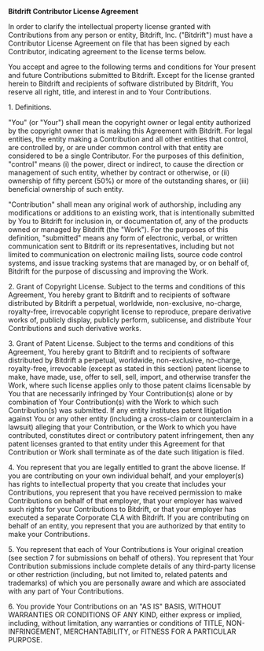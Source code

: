 
**Bitdrift Contributor License Agreement**

In order to clarify the intellectual property license granted with Contributions from any person or entity, Bitdrift, Inc. ("Bitdrift") must have a Contributor License Agreement on file that has been signed by each Contributor, indicating agreement to the license terms below.

You accept and agree to the following terms and conditions for Your present and future Contributions submitted to Bitdrift. Except for the license granted herein to Bitdrift and recipients of software distributed by Bitdrift, You reserve all right, title, and interest in and to Your Contributions.

1\. Definitions.

"You" (or "Your") shall mean the copyright owner or legal entity authorized by the copyright owner that is making this Agreement with Bitdrift. For legal entities, the entity making a Contribution and all other entities that control, are controlled by, or are under common control with that entity are considered to be a single Contributor. For the purposes of this definition, "control" means (i) the power, direct or indirect, to cause the direction or management of such entity, whether by contract or otherwise, or (ii) ownership of fifty percent (50%) or more of the outstanding shares, or (iii) beneficial ownership of such entity.

"Contribution" shall mean any original work of authorship, including any modifications or additions to an existing work, that is intentionally submitted by You to Bitdrift for inclusion in, or documentation of, any of the products owned or managed by Bitdrift (the "Work"). For the purposes of this definition, "submitted" means any form of electronic, verbal, or written communication sent to Bitdrift or its representatives, including but not limited to communication on electronic mailing lists, source code control systems, and issue tracking systems that are managed by, or on behalf of, Bitdrift for the purpose of discussing and improving the Work.

2\. Grant of Copyright License. Subject to the terms and conditions of this Agreement, You hereby grant to Bitdrift and to recipients of software distributed by Bitdrift a perpetual, worldwide, non-exclusive, no-charge, royalty-free, irrevocable copyright license to reproduce, prepare derivative works of, publicly display, publicly perform, sublicense, and distribute Your Contributions and such derivative works.

3\. Grant of Patent License. Subject to the terms and conditions of this Agreement, You hereby grant to Bitdrift and to recipients of software distributed by Bitdrift a perpetual, worldwide, non-exclusive, no-charge, royalty-free, irrevocable (except as stated in this section) patent license to make, have made, use, offer to sell, sell, import, and otherwise transfer the Work, where such license applies only to those patent claims licensable by You that are necessarily infringed by Your Contribution(s) alone or by combination of Your Contribution(s) with the Work to which such Contribution(s) was submitted. If any entity institutes patent litigation against You or any other entity (including a cross-claim or counterclaim in a lawsuit) alleging that your Contribution, or the Work to which you have contributed, constitutes direct or contributory patent infringement, then any patent licenses granted to that entity under this Agreement for that Contribution or Work shall terminate as of the date such litigation is filed.

4\. You represent that you are legally entitled to grant the above license. If you are contributing on your own individual behalf, and your employer(s) has rights to intellectual property that you create that includes your Contributions, you represent that you have received permission to make Contributions on behalf of that employer, that your employer has waived such rights for your Contributions to Bitdrift, or that your employer has executed a separate Corporate CLA with Bitdrift. If you are contributing on behalf of an entity, you represent that you are authorized by that entity to make your Contributions.

5\. You represent that each of Your Contributions is Your original creation (see section 7 for submissions on behalf of others). You represent that Your Contribution submissions include complete details of any third-party license or other restriction (including, but not limited to, related patents and trademarks) of which you are personally aware and which are associated with any part of Your Contributions.

6\. You provide Your Contributions on an "AS IS" BASIS, WITHOUT WARRANTIES OR CONDITIONS OF ANY KIND, either express or implied, including, without limitation, any warranties or conditions of TITLE, NON- INFRINGEMENT, MERCHANTABILITY, or FITNESS FOR A PARTICULAR PURPOSE.
